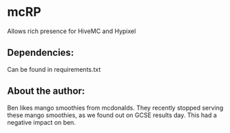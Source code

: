 # mcRP
Allows rich presence for HiveMC and Hypixel

## Dependencies:
Can be found in requirements.txt
## About the author:
Ben likes mango smoothies from mcdonalds. They recently stopped serving these mango smoothies, as we found out on GCSE results day. This had a negative impact on ben.
